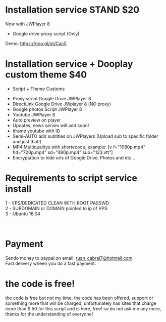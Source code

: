 # Installation service STAND $20

Now with JWPlayer 8

* Google drive proxy script (Only)

Demo: https://goo.gl/oUCac5

# Installation service + Dooplay custom theme $40

* Script + Theme Customs<br>

- Proxy script Google Drive JWPlayer 8
- DirectLink Google Drive JWplayer 8 (NO proxy)
- Google photos Script JWPlayer 8
- Youtube JWPlayer 8
- Auto preview on player
- Updates, news serves will add soon!
- iframe youtube with ID
- Semi-AUTO add subtitles on JWPlayers (Upload sub to specific folder and just that!)
- MP4 Multiqualitys with shortecode, example: [v f="1080p.mp4" hd="720p.mp4" sd="480p.mp4" sub="123.vtt"]
- Encryptation to hide urls of Google Drive, Photos and etc...

# Requirements to script service install 

1 - VPS/DEDICATED CLEAN WITH ROOT PASSWD <br>
2 - SUBDOMAIN or DOMAIN pointed to ip of VPS <br>
3 - Ubuntu 16.04

<br>


# Payment

Sendo money to paypal on email: ruan_cabral7@hotmail.com<br>
Fast delivery wheen you do a fast payment.<br>

# the code is free!

the code is free but not my time, the code has been offered, support or something more that will be charged, unfortunately has sites that charge more than $ 50 for this script and is here, free! so do not ask me any more, thanks for the understanding of everyone!


